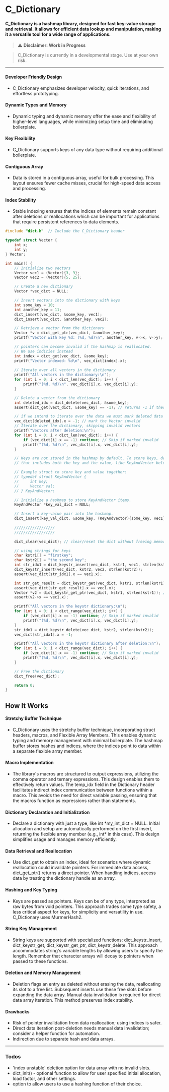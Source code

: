 # C_Dictionary

#### C_Dictionary is a hashmap library, designed for fast key-value storage and retrieval. It allows for efficient data lookup and manipulation, making it a versatile tool for a wide range of applications.

> :warning: **Disclaimer: Work in Progress**

> C_Dictionary is currently in a developmental stage. Use at your own risk.
---
#### Developer Friendly Design
- C_Dictionary emphasizes developer velocity, quick iterations, and effortless prototyping.

#### Dynamic Types and Memory
- Dynamic typing and dynamic memory offer the ease and flexibility of higher-level languages, while minimizing setup time and eliminating boilerplate.

#### Key Flexibility
- C_Dictionary supports keys of any data type without requiring additional boilerplate.

#### Contiguous Array
- Data is stored in a contiguous array, useful for bulk processing. This layout ensures fewer cache misses, crucial for high-speed data access and processing.

#### Index Stability
- Stable indexing ensures that the indices of elements remain constant after deletions or reallocations which can be important for applications that require persistent references to data elements.

```c
#include "dict.h"  // Include the C_Dictionary header

typedef struct Vector {
    int x;
    int y;
} Vector;

int main() {
    // Initialize two vectors
    Vector vec1 = (Vector){3, 9};
    Vector vec2 = (Vector){5, 25};

    // Create a new dictionary
    Vector *vec_dict = NULL;

    // Insert vectors into the dictionary with keys
    int some_key = 10;
    int another_key = 11;
    dict_insert(vec_dict, &some_key, vec1);
    dict_insert(vec_dict, &another_key, vec2);

    // Retrieve a vector from the dictionary
    Vector *v = dict_get_ptr(vec_dict, &another_key);  
    printf("Vector with key %d: (%d, %d)\n", another_key, v->x, v->y);

    // pointers can become invalid if the hashmap is reallocated. 
    // We use indicies instead
    int index = dict_get(vec_dict, &some_key);
    printf("Vector indexed: %d\n", vec_dict[index].x);
    
    // Iterate over all vectors in the dictionary
    printf("All vectors in the dictionary:\n");
    for (int i = 0; i < dict_len(vec_dict); i++) {
        printf("(%d, %d)\n", vec_dict[i].x, vec_dict[i].y);
    }

    // Delete a vector from the dictionary
    int deleted_idx = dict_delete(vec_dict, &some_key);
    assert(dict_get(vect_dict, &some_key) == -1); // returns -1 if there is no entry found

    // if we intend to iterate over the data we must mark deleted data as invalid
    vec_dict[deleted_idx].x = -1; // mark the Vector invalid
    // Iterate over the dictionary, skipping invalid vectors
    printf("Vectors after deletion:\n");
    for (int i = 0; i < dict_len(vec_dict); i++) {
        if (vec_dict[i].x == -1) continue; // Skip if marked invalid
        printf("(%d, %d)\n", vec_dict[i].x, vec_dict[i].y); 
    }

    // Keys are not stored in the hashmap by default. To store keys, define a struct 
    // that includes both the key and the value, like KeyAndVector below.

    // Example struct to store key and value together:
    // typedef struct KeyAndVector {
    //     int key;
    //     Vector val;
    // } KeyAndVector;

    // Initialize a hashmap to store KeyAndVector items.
    KeyAndVector *key_val_dict = NULL;

    // Insert a key-value pair into the hashmap.
    dict_insert(key_val_dict, &some_key, (KeyAndVector){some_key, vec1});
    
    //////////////////
    //////////////////

    dict_clear(vec_dict); // clear/reset the dict without freeing memory

    // using strings for keys
    char kstr1[] = "firstkey";
    char kstr2[] = "the second key";
    int str_idx1 = dict_keystr_insert(vec_dict, kstr1, vec1, strlen(kstr1));
    dict_keystr_insert(vec_dict, kstr2, vec2, strlen(kstr2));
    assert(vec_dict[str_idx1].x == vec1.x);

    int str_get_result = dict_keystr_get(vec_dict, kstr1, strlen(kstr1)); // get data/val index
    assert(vec_dict[str_get_result].x == vec1.x);
    Vector *v2 = dict_keystr_get_ptr(vec_dict, kstr1, strlen(kstr1)); // get ptr to data/val
    assert(v2->x == vec1.x);

    printf("All vectors in the keystr dictionary:\n");
    for (int i = 0; i < dict_range(vec_dict); i++) {
        if (vec_dict[i].x == -1) continue; // Skip if marked invalid
        printf("(%d, %d)\n", vec_dict[i].x, vec_dict[i].y);
    }
    str_idx1 = dict_keystr_delete(vec_dict, kstr2, strlen(kstr2));
    vec_dict[str_idx1].x = -1;

    printf("All vectors in the keystr dictionary after deletion:\n");
    for (int i = 0; i < dict_range(vec_dict); i++) {
        if (vec_dict[i].x == -1) continue; // Skip if marked invalid
        printf("(%d, %d)\n", vec_dict[i].x, vec_dict[i].y);
    }

    // Free the dictionary
    dict_free(vec_dict);

    return 0;
}
```
## How It Works

#### Stretchy Buffer Technique
- C_Dictionary uses the stretchy buffer technique, incorporating struct headers, macros, and Flexible Array Members. This enables dynamic typing and memory management with minimal boilerplate. The hashmap buffer stores hashes and indices, where the indices point to data within a separate flexible array member. 

#### Macro Implementation
- The library's macros are structured to output expressions, utilizing the comma operator and ternary expressions. This design enables them to effectively return values. The temp_idx field in the Dictionary header facilitates indirect index communication between functions within a macro. This avoids the need for direct variable passing, ensuring that the macros function as expressions rather than statements.

#### Dictionary Declaration and Initialization
- Declare a dictionary with just a type, like int \*my_int_dict = NULL. Initial allocation and setup are automatically performed on the first insert, returning the flexible array member (e.g., int\* in this case). This design simplifies usage and manages memory efficiently.

#### Data Retrieval and Reallocation
- Use dict_get to obtain an index, ideal for scenarios where dynamic reallocation could invalidate pointers. For immediate data access, dict_get_ptr() returns a direct pointer. When handling indices, access data by treating the dictionary handle as an array.

#### Hashing and Key Typing
- Keys are passed as pointers. Keys can be of any type, interpreted as raw bytes from void pointers. This approach trades some type safety, a less critical aspect for keys, for simplicity and versatility in use. C_Dictionary uses MurmerHash2.

#### String Key Management
- String keys are supported with specialized functions: dict_keystr_insert, dict_keystr_get, dict_keystr_get_ptr, dict_keystr_delete. This approach accommodates string's variable lengths by allowing users to specify the length. Remember that character arrays will decay to pointers when passed to these functions.

#### Deletion and Memory Management
- Deletion flags an entry as deleted without erasing the data, reallocating its slot to a free list. Subsequent inserts use these free slots before expanding the data array. Manual data invalidation is required for direct data array iteration. This method preserves index stability.

#### Drawbacks
- Risk of pointer invalidation from data reallocation; using indices is safer.
- Direct data iteration post-deletion needs manual data invalidation; consider a helper function for automation.
- Indirection due to separate hash and data arrays.

---
### Todos
- 'index unstable' deletion option for data array with no invalid slots.
- dict_init() - optional function to allow for user specified initial allocation, load factor, and other settings.
- option to allow users to use a hashing function of their choice.
